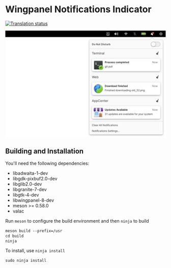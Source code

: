 # Wingpanel Notifications Indicator
[![Translation status](https://l10n.elementary.io/widgets/wingpanel/-/wingpanel-indicator-notifications/svg-badge.svg)](https://l10n.elementary.io/engage/wingpanel/?utm_source=widget)

![Screenshot](data/screenshot.png?raw=true)

## Building and Installation

You'll need the following dependencies:

* libadwaita-1-dev
* libgdk-pixbuf2.0-dev
* libglib2.0-dev
* libgranite-7-dev
* libgtk-4-dev
* libwingpanel-8-dev
* meson >= 0.58.0
* valac

Run `meson` to configure the build environment and then `ninja` to build

    meson build --prefix=/usr
    cd build
    ninja

To install, use `ninja install`

    sudo ninja install

